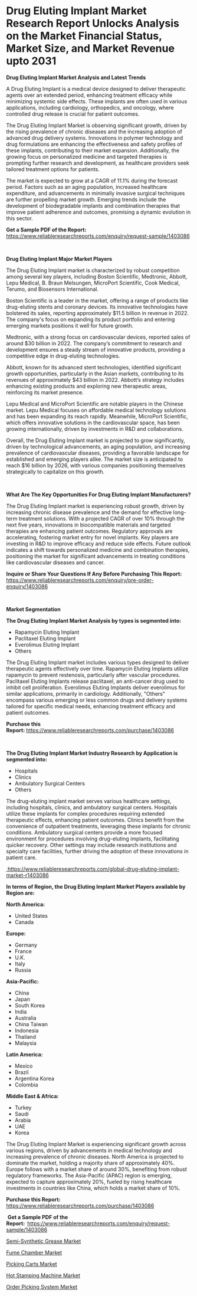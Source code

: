 <p><h1>Drug Eluting Implant Market Research Report Unlocks Analysis on the Market Financial Status, Market Size, and Market Revenue upto 2031</h1></p><p><strong>Drug Eluting Implant Market Analysis and Latest Trends</strong></p>
<p><p>A Drug Eluting Implant is a medical device designed to deliver therapeutic agents over an extended period, enhancing treatment efficacy while minimizing systemic side effects. These implants are often used in various applications, including cardiology, orthopedics, and oncology, where controlled drug release is crucial for patient outcomes.</p><p>The Drug Eluting Implant Market is observing significant growth, driven by the rising prevalence of chronic diseases and the increasing adoption of advanced drug delivery systems. Innovations in polymer technology and drug formulations are enhancing the effectiveness and safety profiles of these implants, contributing to their market expansion. Additionally, the growing focus on personalized medicine and targeted therapies is prompting further research and development, as healthcare providers seek tailored treatment options for patients.</p><p>The market is expected to grow at a CAGR of 11.1% during the forecast period. Factors such as an aging population, increased healthcare expenditure, and advancements in minimally invasive surgical techniques are further propelling market growth. Emerging trends include the development of biodegradable implants and combination therapies that improve patient adherence and outcomes, promising a dynamic evolution in this sector.</p></p>
<p><strong>Get a Sample PDF of the Report:&nbsp;</strong> <a href="https://www.reliableresearchreports.com/enquiry/request-sample/1403086?utm_campaign=11&utm_medium=2&utm_source=Github&utm_content=ia&utm_term=23102024&utm_id=drug-eluting-implant">https://www.reliableresearchreports.com/enquiry/request-sample/1403086</a></p>
<p>&nbsp;</p>
<p><strong>Drug Eluting Implant Major Market Players</strong></p>
<p><p>The Drug Eluting Implant market is characterized by robust competition among several key players, including Boston Scientific, Medtronic, Abbott, Lepu Medical, B. Braun Melsungen, MicroPort Scientific, Cook Medical, Terumo, and Biosensors International. </p><p>Boston Scientific is a leader in the market, offering a range of products like drug-eluting stents and coronary devices. Its innovative technologies have bolstered its sales, reporting approximately $11.5 billion in revenue in 2022. The company's focus on expanding its product portfolio and entering emerging markets positions it well for future growth.</p><p>Medtronic, with a strong focus on cardiovascular devices, reported sales of around $30 billion in 2022. The company’s commitment to research and development ensures a steady stream of innovative products, providing a competitive edge in drug-eluting technologies.</p><p>Abbott, known for its advanced stent technologies, identified significant growth opportunities, particularly in the Asian markets, contributing to its revenues of approximately $43 billion in 2022. Abbott’s strategy includes enhancing existing products and exploring new therapeutic areas, reinforcing its market presence.</p><p>Lepu Medical and MicroPort Scientific are notable players in the Chinese market. Lepu Medical focuses on affordable medical technology solutions and has been expanding its reach rapidly. Meanwhile, MicroPort Scientific, which offers innovative solutions in the cardiovascular space, has been growing internationally, driven by investments in R&D and collaborations.</p><p>Overall, the Drug Eluting Implant market is projected to grow significantly, driven by technological advancements, an aging population, and increasing prevalence of cardiovascular diseases, providing a favorable landscape for established and emerging players alike. The market size is anticipated to reach $16 billion by 2026, with various companies positioning themselves strategically to capitalize on this growth.</p></p>
<p>&nbsp;</p>
<p><strong>What Are The Key Opportunities For Drug Eluting Implant Manufacturers?</strong></p>
<p><p>The Drug Eluting Implant market is experiencing robust growth, driven by increasing chronic disease prevalence and the demand for effective long-term treatment solutions. With a projected CAGR of over 10% through the next five years, innovations in biocompatible materials and targeted therapies are enhancing patient outcomes. Regulatory approvals are accelerating, fostering market entry for novel implants. Key players are investing in R&D to improve efficacy and reduce side effects. Future outlook indicates a shift towards personalized medicine and combination therapies, positioning the market for significant advancements in treating conditions like cardiovascular diseases and cancer.</p></p>
<p><strong>Inquire or Share Your Questions If Any Before Purchasing This Report:</strong> <a href="https://www.reliableresearchreports.com/enquiry/pre-order-enquiry/1403086?utm_campaign=11&utm_medium=2&utm_source=Github&utm_content=ia&utm_term=23102024&utm_id=drug-eluting-implant">https://www.reliableresearchreports.com/enquiry/pre-order-enquiry/1403086</a></p>
<p>&nbsp;</p>
<p><strong>Market Segmentation</strong></p>
<p><strong>The Drug Eluting Implant Market Analysis by types is segmented into:</strong></p>
<p><ul><li>Rapamycin Eluting Implant</li><li>Paclitaxel Eluting Implant</li><li>Everolimus Eluting Implant</li><li>Others</li></ul></p>
<p><p>The Drug Eluting Implant market includes various types designed to deliver therapeutic agents effectively over time. Rapamycin Eluting Implants utilize rapamycin to prevent restenosis, particularly after vascular procedures. Paclitaxel Eluting Implants release paclitaxel, an anti-cancer drug used to inhibit cell proliferation. Everolimus Eluting Implants deliver everolimus for similar applications, primarily in cardiology. Additionally, "Others" encompass various emerging or less common drugs and delivery systems tailored for specific medical needs, enhancing treatment efficacy and patient outcomes.</p></p>
<p><strong>Purchase this Report:&nbsp;</strong><a href="https://www.reliableresearchreports.com/purchase/1403086?utm_campaign=11&utm_medium=2&utm_source=Github&utm_content=ia&utm_term=23102024&utm_id=drug-eluting-implant">https://www.reliableresearchreports.com/purchase/1403086</a></p>
<p>&nbsp;</p>
<p><strong>The Drug Eluting Implant Market Industry Research by Application is segmented into:</strong></p>
<p><ul><li>Hospitals</li><li>Clinics</li><li>Ambulatory Surgical Centers</li><li>Others</li></ul></p>
<p><p>The drug-eluting implant market serves various healthcare settings, including hospitals, clinics, and ambulatory surgical centers. Hospitals utilize these implants for complex procedures requiring extended therapeutic effects, enhancing patient outcomes. Clinics benefit from the convenience of outpatient treatments, leveraging these implants for chronic conditions. Ambulatory surgical centers provide a more focused environment for procedures involving drug-eluting implants, facilitating quicker recovery. Other settings may include research institutions and specialty care facilities, further driving the adoption of these innovations in patient care.</p></p>
<p><a href="https://www.reliableresearchreports.com/global-drug-eluting-implant-market-r1403086?utm_campaign=11&utm_medium=2&utm_source=Github&utm_content=ia&utm_term=23102024&utm_id=drug-eluting-implant">&nbsp;https://www.reliableresearchreports.com/global-drug-eluting-implant-market-r1403086</a></p>
<p><strong>In terms of Region, the Drug Eluting Implant Market Players available by Region are:</strong></p>
<p>
    <p> <strong> North America: </strong>
        <ul>
            <li>United States</li>
            <li>Canada</li>
        </ul>
        </p> 
    <p> <strong> Europe: </strong>
        <ul>
            <li>Germany</li>
            <li>France</li>
            <li>U.K.</li>
            <li>Italy</li>
            <li>Russia</li>
        </ul>
        </p> 
    <p> <strong> Asia-Pacific: </strong>
        <ul>
            <li>China</li>
            <li>Japan</li>
            <li>South Korea</li>
            <li>India</li>
            <li>Australia</li>
            <li>China Taiwan</li>
            <li>Indonesia</li>
            <li>Thailand</li>
            <li>Malaysia</li>
        </ul>
        </p> 
    <p> <strong> Latin America: </strong>
        <ul>
            <li>Mexico</li>
            <li>Brazil</li>
            <li>Argentina Korea</li>
            <li>Colombia</li>
        </ul>
        </p> 
    <p> <strong> Middle East & Africa: </strong>
        <ul>
            <li>Turkey</li>
            <li>Saudi</li>
            <li>Arabia</li>
            <li>UAE</li>
            <li>Korea</li>
        </ul>
    </p>
    </p>
<p><p>The Drug Eluting Implant Market is experiencing significant growth across various regions, driven by advancements in medical technology and increasing prevalence of chronic diseases. North America is projected to dominate the market, holding a majority share of approximately 40%. Europe follows with a market share of around 30%, benefiting from robust regulatory frameworks. The Asia-Pacific (APAC) region is emerging, expected to capture approximately 20%, fueled by rising healthcare investments in countries like China, which holds a market share of 10%.</p></p>
<p><strong>Purchase this Report: </strong><a href="https://www.reliableresearchreports.com/purchase/1403086?utm_campaign=11&utm_medium=2&utm_source=Github&utm_content=ia&utm_term=23102024&utm_id=drug-eluting-implant">https://www.reliableresearchreports.com/purchase/1403086</a></p>
<p>&nbsp;<strong>Get a Sample PDF of the Report:&nbsp;&nbsp;</strong><a href="https://www.reliableresearchreports.com/enquiry/request-sample/1403086?utm_campaign=11&utm_medium=2&utm_source=Github&utm_content=ia&utm_term=23102024&utm_id=drug-eluting-implant">https://www.reliableresearchreports.com/enquiry/request-sample/1403086</a></p>
<p><strong></strong></p>
<p><p><a href="https://www.linkedin.com/pulse/semi-synthetic-grease-market-research-report-2024-2031-koncepti-7dlie?utm_campaign=11&utm_medium=2&utm_source=Github&utm_content=ia&utm_term=23102024&utm_id=drug-eluting-implant">Semi-Synthetic Grease Market</a></p><p><a href="https://github.com/baldonopiturbeu/Market-Research-Report-List-1/blob/main/fume-chamber-market.md?utm_campaign=11&utm_medium=2&utm_source=Github&utm_content=ia&utm_term=23102024&utm_id=drug-eluting-implant">Fume Chamber Market</a></p><p><a href="https://issuu.com/reportprime-2/docs/picking-carts-market-size-2030.pptx_daf2b6f8fc1759?utm_campaign=11&utm_medium=2&utm_source=Github&utm_content=ia&utm_term=23102024&utm_id=drug-eluting-implant">Picking Carts Market</a></p><p><a href="https://github.com/ellinutterosx5/Market-Research-Report-List-1/blob/main/hot-stamping-machine-market.md?utm_campaign=11&utm_medium=2&utm_source=Github&utm_content=ia&utm_term=23102024&utm_id=drug-eluting-implant">Hot Stamping Machine Market</a></p><p><a href="https://issuu.com/reportprime-2/docs/order-picking-system-market-size-20_2316ec036cedea?utm_campaign=11&utm_medium=2&utm_source=Github&utm_content=ia&utm_term=23102024&utm_id=drug-eluting-implant">Order Picking System Market</a></p></p>
